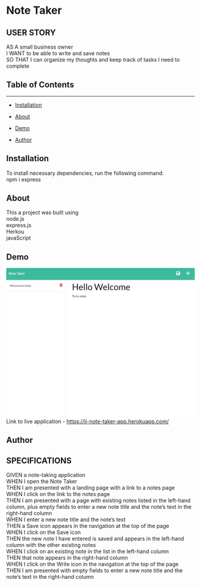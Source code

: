 # Note Taker

## USER STORY
AS A small business owner <br>
I WANT to be able to write and save notes <br>
SO THAT I can organize my thoughts and keep track of tasks I need to complete

## Table of Contents 
------

* [Installation](#installation)

* [About](#about)

* [Demo](#demo)

* [Author](#author)

## Installation

To install necessary dependencies, run the following command: <br> npm i express

## About
This a project was built using <br>
node.js <br>
express.js <br>
Herkou <br> 
javaScript

## Demo
![note take example](/public/assets/imgs/note-taker.jpg)
Link to live application  - https://ji-note-taker-app.herokuapp.com/
## Author

## SPECIFICATIONS
GIVEN a note-taking application <br>
WHEN I open the Note Taker <br>
THEN I am presented with a landing page with a link to a notes page <br>
WHEN I click on the link to the notes page <br>
THEN I am presented with a page with existing notes listed in the left-hand column, plus empty fields to enter a new note title and the note’s text in the right-hand column <br>
WHEN I enter a new note title and the note’s text <br>
THEN a Save icon appears in the navigation at the top of the page <br>
WHEN I click on the Save icon <br>
THEN the new note I have entered is saved and appears in the left-hand column with the other existing notes <br>
WHEN I click on an existing note in the list in the left-hand column <br>
THEN that note appears in the right-hand column<br>
WHEN I click on the Write icon in the navigation at the top of the page <br>
THEN I am presented with empty fields to enter a new note title and the note’s text in the right-hand column
